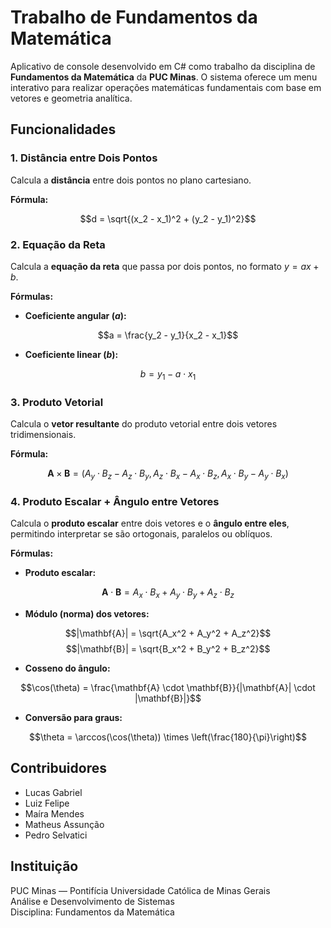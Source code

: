 # Trabalho de Fundamentos da Matemática

Aplicativo de console desenvolvido em C# como trabalho da disciplina de **Fundamentos da Matemática** da **PUC Minas**. O sistema oferece um menu interativo para realizar operações matemáticas fundamentais com base em vetores e geometria analítica.

## Funcionalidades

### 1. Distância entre Dois Pontos

Calcula a **distância** entre dois pontos no plano cartesiano.

**Fórmula:**

$$d = \sqrt{(x_2 - x_1)^2 + (y_2 - y_1)^2}$$

### 2. Equação da Reta

Calcula a **equação da reta** que passa por dois pontos, no formato $y = ax + b$.

**Fórmulas:**

- **Coeficiente angular ($a$):**

$$a = \frac{y_2 - y_1}{x_2 - x_1}$$

- **Coeficiente linear ($b$):**

$$b = y_1 - a \cdot x_1$$

### 3. Produto Vetorial

Calcula o **vetor resultante** do produto vetorial entre dois vetores tridimensionais.

**Fórmula:**

$$\mathbf{A} \times \mathbf{B} = (A_y \cdot B_z - A_z \cdot B_y, A_z \cdot B_x - A_x \cdot B_z, A_x \cdot B_y - A_y \cdot B_x)$$

### 4. Produto Escalar + Ângulo entre Vetores

Calcula o **produto escalar** entre dois vetores e o **ângulo entre eles**, permitindo interpretar se são ortogonais, paralelos ou oblíquos.

**Fórmulas:**

- **Produto escalar:**

$$\mathbf{A} \cdot \mathbf{B} = A_x \cdot B_x + A_y \cdot B_y + A_z \cdot B_z$$

- **Módulo (norma) dos vetores:**

$$|\mathbf{A}| = \sqrt{A_x^2 + A_y^2 + A_z^2}$$
$$|\mathbf{B}| = \sqrt{B_x^2 + B_y^2 + B_z^2}$$

- **Cosseno do ângulo:**

$$\cos(\theta) = \frac{\mathbf{A} \cdot \mathbf{B}}{|\mathbf{A}| \cdot |\mathbf{B}|}$$

- **Conversão para graus:**

$$\theta = \arccos(\cos(\theta)) \times \left(\frac{180}{\pi}\right)$$

## Contribuidores

- Lucas Gabriel
- Luiz Felipe
- Maíra Mendes
- Matheus Assunção
- Pedro Selvatici

## Instituição

PUC Minas — Pontifícia Universidade Católica de Minas Gerais  
Análise e Desenvolvimento de Sistemas </br>
Disciplina: Fundamentos da Matemática
